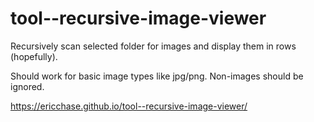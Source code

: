# tool--recursive-image-viewer
Recursively scan selected folder for images and display them in rows (hopefully).

Should work for basic image types like jpg/png. Non-images should be ignored.

https://ericchase.github.io/tool--recursive-image-viewer/
